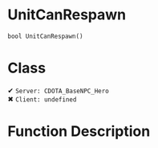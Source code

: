 # UnitCanRespawn
```
bool UnitCanRespawn()
```
# Class
✔ `Server: CDOTA_BaseNPC_Hero`  
✖ `Client: undefined`  

# Function Description

